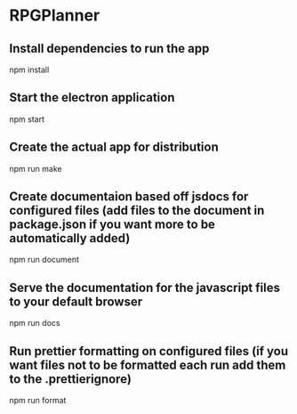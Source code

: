 # RPGPlanner

## Install dependencies to run the app
npm install

## Start the electron application
npm start

## Create the actual app for distribution
npm run make

## Create documentaion based off jsdocs for configured files (add files to the document in package.json if you want more to be automatically added)
npm run document

## Serve the documentation for the javascript files to your default browser
npm run docs

## Run prettier formatting on configured files (if you want files not to be formatted each run add them to the .prettierignore)
npm run format